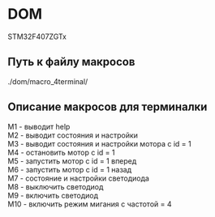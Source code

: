 # DOM
STM32F407ZGTx

## Путь к файлу макросов
./dom/macro_4terminal/

## Описание макросов для терминалки
М1 - выводит help  
M2 - выводит состояния и настройки  
М3 - выводит состояния и настройки мотора с id = 1  
М4 - остановить мотор с id = 1  
М5 - запустить мотор с id = 1 вперед   
М6 - запустить мотор с id = 1 назад  
М7 - состояние и настройки светодиода  
М8 - выключить светодиод  
М9 - включить светодиод  
М10 - включить режим мигания с частотой = 4  

